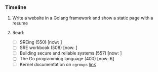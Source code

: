 ### Timeline

1. Write a website in a Golang framework and show a static page with a resume
2. Read:

    - [ ] SREing (550) [now: ]
    - [ ] SRE workbook (508) [now: ]
    - [ ] Building secure and reliable systems (557) [now: ]
    - [ ] The Go programming language (400) [now: 6]
    - [ ] Kernel documentation on `cgroups` [link](https://www.kernel.org/doc/Documentation/cgroup-v1/cgroups.txt)